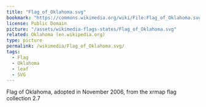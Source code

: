 ```yaml
---
title: "Flag_of_Oklahoma.svg"
bookmark: "https://commons.wikimedia.org/wiki/File:Flag_of_Oklahoma.svg"
license: Public Domain
picture: "/assets/wikimedia-flags-states/Flag_of_Oklahoma.svg"
related: Oklahoma (en.wikipedia.org)
type: picture
permalink: /wikimedia/Flag_of_Oklahoma.svg/
tags:
  - Flag
  - Oklahoma
  - leaf
  - SVG
---
```

Flag of Oklahoma, adopted in November 2006, from the xrmap flag collection 2.7